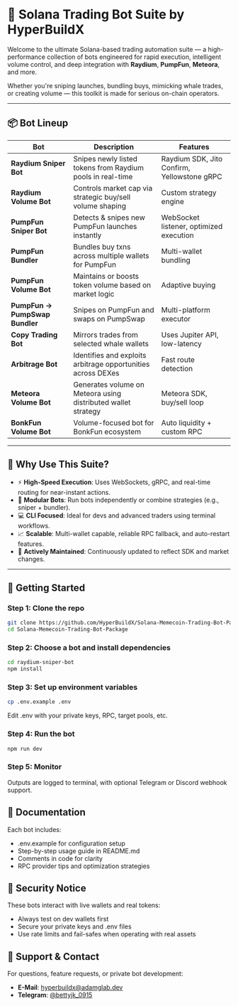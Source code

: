 # 🚀 Solana Trading Bot Suite by HyperBuildX

Welcome to the ultimate Solana-based trading automation suite — a high-performance collection of bots engineered for rapid execution, intelligent volume control, and deep integration with **Raydium**, **PumpFun**, **Meteora**, and more.

Whether you're sniping launches, bundling buys, mimicking whale trades, or creating volume — this toolkit is made for serious on-chain operators.

---

## 📦 Bot Lineup

| **Bot** | **Description** | **Features** |
|--------|------------------|---------------|
| **Raydium Sniper Bot** | Snipes newly listed tokens from Raydium pools in real-time | Raydium SDK, Jito Confirm, Yellowstone gRPC |
| **Raydium Volume Bot** | Controls market cap via strategic buy/sell volume shaping | Custom strategy engine |
| **PumpFun Sniper Bot** | Detects & snipes new PumpFun launches instantly | WebSocket listener, optimized execution |
| **PumpFun Bundler** | Bundles buy txns across multiple wallets for PumpFun | Multi-wallet bundling |
| **PumpFun Volume Bot** | Maintains or boosts token volume based on market logic | Adaptive buying |
| **PumpFun → PumpSwap Bundler** | Snipes on PumpFun and swaps on PumpSwap | Multi-platform executor |
| **Copy Trading Bot** | Mirrors trades from selected whale wallets | Uses Jupiter API, low-latency |
| **Arbitrage Bot** | Identifies and exploits arbitrage opportunities across DEXes | Fast route detection |
| **Meteora Volume Bot** | Generates volume on Meteora using distributed wallet strategy | Meteora SDK, buy/sell loop |
| **BonkFun Volume Bot** | Volume-focused bot for BonkFun ecosystem | Auto liquidity + custom RPC |

---

## 🧠 Why Use This Suite?

- ⚡ **High-Speed Execution**: Uses WebSockets, gRPC, and real-time routing for near-instant actions.
- 🧩 **Modular Bots**: Run bots independently or combine strategies (e.g., sniper + bundler).
- 💻 **CLI Focused**: Ideal for devs and advanced traders using terminal workflows.
- 📈 **Scalable**: Multi-wallet capable, reliable RPC fallback, and auto-restart features.
- 🔄 **Actively Maintained**: Continuously updated to reflect SDK and market changes.

---

## 🚀 Getting Started

### Step 1: Clone the repo

```bash
git clone https://github.com/HyperBuildX/Solana-Memecoin-Trading-Bot-Package
cd Solana-Memecoin-Trading-Bot-Package
````

### Step 2: Choose a bot and install dependencies

```bash
cd raydium-sniper-bot
npm install
```

### Step 3: Set up environment variables

```bash
cp .env.example .env
```
Edit .env with your private keys, RPC, target pools, etc.

### Step 4: Run the bot

```bash
npm run dev
```

### Step 5: Monitor

Outputs are logged to terminal, with optional Telegram or Discord webhook support.

## 📓 Documentation

Each bot includes:

- .env.example for configuration setup
- Step-by-step usage guide in README.md
- Comments in code for clarity
- RPC provider tips and optimization strategies

## 🔐 Security Notice

These bots interact with live wallets and real tokens:

- Always test on dev wallets first
- Secure your private keys and .env files
- Use rate limits and fail-safes when operating with real assets

## 💬 Support & Contact

For questions, feature requests, or private bot development:
- **E-Mail**: [hyperbuildx@adamglab.dev](mailto:hyperbuildx@adamglab.dev)  
- **Telegram**: [@bettyjk_0915](https://t.me/bettyjk_0915)
